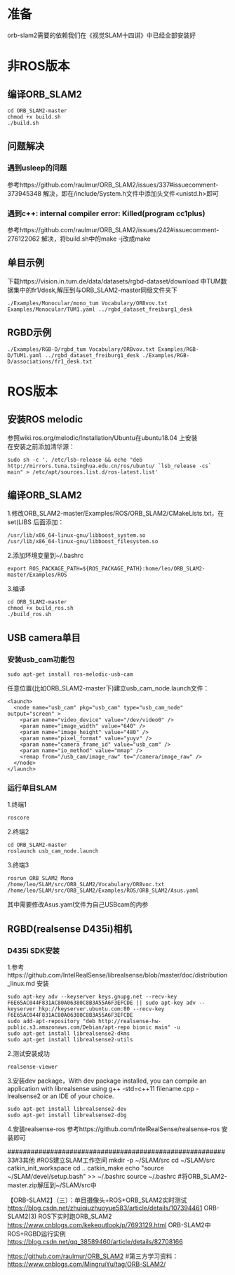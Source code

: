 # 准备
orb-slam2需要的依赖我们在《视觉SLAM十四讲》中已经全部安装好
# 非ROS版本
## 编译ORB_SLAM2
```
cd ORB_SLAM2-master 
chmod +x build.sh   
./build.sh          
```
## 问题解决
### 遇到usleep的问题
参考https://github.com/raulmur/ORB_SLAM2/issues/337#issuecomment-373945348 解决，即在/include/System.h文件中添加头文件<unistd.h>即可
### 遇到c++: internal compiler error: Killed(program cc1plus)
参考https://github.com/raulmur/ORB_SLAM2/issues/242#issuecomment-276122062 解决，将build.sh中的make -j改成make
## 单目示例
下载https://vision.in.tum.de/data/datasets/rgbd-dataset/download 中TUM数据集中的fr1/desk,解压到与ORB_SLAM2-master同级文件夹下
 ```
./Examples/Monocular/mono_tum Vocabulary/ORBvov.txt Examples/Monocular/TUM1.yaml ../rgbd_dataset_freiburg1_desk
```
## RGBD示例
```
./Examples/RGB-D/rgbd_tum Vocabulary/ORBvov.txt Examples/RGB-D/TUM1.yaml ../rgbd_dataset_freiburg1_desk ./Examples/RGB-D/associations/fr1_desk.txt
```









# ROS版本
## 安装ROS melodic
参照wiki.ros.org/melodic/Installation/Ubuntu在ubuntu18.04 上安装  <br/>
在安装之前添加清华源：
```
sudo sh -c '. /etc/lsb-release && echo "deb http://mirrors.tuna.tsinghua.edu.cn/ros/ubuntu/ `lsb_release -cs` main" > /etc/apt/sources.list.d/ros-latest.list'
```
## 编译ORB_SLAM2
1.修改ORB_SLAM2-master/Examples/ROS/ORB_SLAM2/CMakeLists.txt，在set(LIBS 后面添加：<br/>
```
/usr/lib/x86_64-linux-gnu/libboost_system.so  
/usr/lib/x86_64-linux-gnu/libboost_filesystem.so  
```
2.添加环境变量到~/.bashrc  <br/>
```
export ROS_PACKAGE_PATH=${ROS_PACKAGE_PATH}:home/leo/ORB_SLAM2-master/Examples/ROS
```
3.编译 <br/>
```
cd ORB_SLAM2-master
chmod +x build_ros.sh
./build_ros.sh
```

## USB camera单目
### 安装usb_cam功能包
```
sudo apt-get install ros-melodic-usb-cam
```
任意位置(比如ORB_SLAM2-master下)建立usb_cam_node.launch文件： <br/>
```
<launch>
  <node name="usb_cam" pkg="usb_cam" type="usb_cam_node" output="screen" >
    <param name="video_device" value="/dev/video0" />
    <param name="image_width" value="640" />
    <param name="image_height" value="480" />
    <param name="pixel_format" value="yuyv" />
    <param name="camera_frame_id" value="usb_cam" />
    <param name="io_method" value="mmap" />
    <remap from="/usb_cam/image_raw" to="/camera/image_raw" />
  </node>
</launch>
```
### 运行单目SLAM
1.终端1
```
roscore
```
2.终端2
```
cd ORB_SLAM2-master
roslaunch usb_cam_node.launch
```
3.终端3
```
rosrun ORB_SLAM2 Mono /home/leo/SLAM/src/ORB_SLAM2/Vocabulary/ORBvoc.txt /home/leo/SLAM/src/ORB_SLAM2/Examples/ROS/ORB_SLAM2/Asus.yaml
``` 
其中需要修改Asus.yaml文件为自己USBcam的内参




## RGBD(realsense D435i)相机
### D435i SDK安装
1.参考https://github.com/IntelRealSense/librealsense/blob/master/doc/distribution_linux.md 安装   <br/>
```
sudo apt-key adv --keyserver keys.gnupg.net --recv-key F6E65AC044F831AC80A06380C8B3A55A6F3EFCDE || sudo apt-key adv --keyserver hkp://keyserver.ubuntu.com:80 --recv-key F6E65AC044F831AC80A06380C8B3A55A6F3EFCDE 
sudo add-apt-repository "deb http://realsense-hw-public.s3.amazonaws.com/Debian/apt-repo bionic main" -u  
sudo apt-get install librealsense2-dkms 
sudo apt-get install librealsense2-utils  
```
2.测试安装成功 <br/>
```
realsense-viewer  
```
3.安装dev package，With dev package installed, you can compile an application with librealsense using g++ -std=c++11 filename.cpp -lrealsense2 or an IDE of your choice.  <br/>
```
sudo apt-get install librealsense2-dev
sudo apt-get install librealsense2-dbg
```
4.安装realsense-ros
参考https://github.com/IntelRealSense/realsense-ros 安装即可

















########################################################33#3其他
#ROS建立SLAM工作空间
mkdir -p ~/SLAM/src
cd ~/SLAM/src
catkin_init_workspace
cd ..
catkin_make
echo "source ~/SLAM/devel/setup.bash" >> ~/.bashrc
source ~/.bashrc
#将ORB_SLAM2-master.zip解压到~/SLAM/src中

【ORB-SLAM2】（三）：单目摄像头+ROS+ORB_SLAM2实时测试
https://blog.csdn.net/zhuiqiuzhuoyue583/article/details/107394461
ORB-SLAM2(3) ROS下实时跑ORB_SLAM2
https://www.cnblogs.com/kekeoutlook/p/7693129.html
ORB-SLAM2中ROS+RGBD运行实例
https://blog.csdn.net/qq_38589460/article/details/82708166

https://github.com/raulmur/ORB_SLAM2
#第三方学习资料：https://www.cnblogs.com/MingruiYu/tag/ORB-SLAM2/
